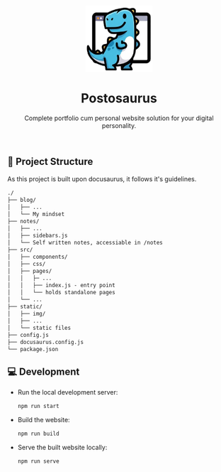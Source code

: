 <div align="center">
    <img src="./static/img/icon.png" width=150>
    <h1>Postosaurus</h1>
    <p>Complete portfolio cum personal website solution for your digital personality.</p>
</div>

<br/>

## 📁 Project Structure

As this project is built upon docusaurus, it follows it's guidelines.

```
./
├── blog/
│   ├── ...
│   └── My mindset 
├── notes/
│   ├── ...
│   ├── sidebars.js
│   └── Self written notes, accessiable in /notes
├── src/
│   ├── components/
│   ├── css/
│   ├── pages/
│   │   ├─ ...
│   │   ├── index.js - entry point
│   │   └── holds standalone pages
│   └── ...
├── static/
│   ├── img/
│   ├── ...
│   └── static files
├── config.js
├── docusaurus.config.js
└── package.json
```

## 💻 Development

- Run the local development server:

    ```bash
    npm run start
    ```

- Build the website:

    ```bash
    npm run build
    ```

- Serve the built website locally:

    ```bash
    npm run serve
    ```